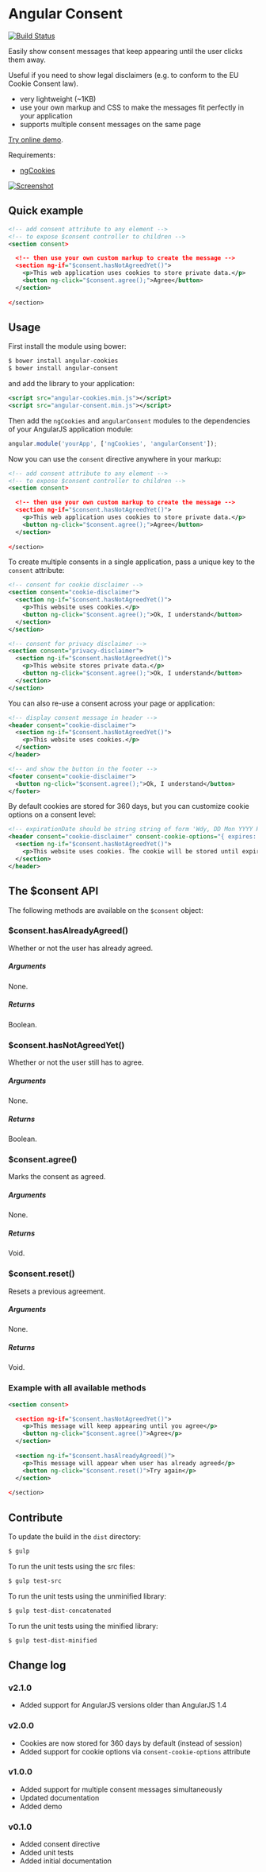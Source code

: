 # Angular Consent
[![Build Status](https://travis-ci.org/jvandemo/angular-consent.png?branch=master)](https://travis-ci.org/jvandemo/angular-consent)

Easily show consent messages that keep appearing until the user clicks them away.

Useful if you need to show legal disclaimers (e.g. to conform to the EU Cookie Consent law).

- very lightweight (~1KB)
- use your own markup and CSS to make the messages fit perfectly in your application
- supports multiple consent messages on the same page

[Try online demo](http://angular-consent-demo.surge.sh/).

Requirements:

- [ngCookies](https://docs.angularjs.org/api/ngCookies/service/$cookies)

[![Screenshot](https://cloud.githubusercontent.com/assets/1859381/9572079/6a1f3d22-4fa9-11e5-8afd-5685251bea8c.png)](http://angular-consent-demo.surge.sh/)

## Quick example

```xml
<!-- add consent attribute to any element -->
<!-- to expose $consent controller to children -->
<section consent>

  <!-- then use your own custom markup to create the message -->
  <section ng-if="$consent.hasNotAgreedYet()">
    <p>This web application uses cookies to store private data.</p>
    <button ng-click="$consent.agree();">Agree</button>
  </section>
  
</section>
```

## Usage

First install the module using bower:
 
```bash
$ bower install angular-cookies
$ bower install angular-consent
```

and add the library to your application:

```xml
<script src="angular-cookies.min.js"></script>
<script src="angular-consent.min.js"></script>
```

Then add the `ngCookies` and `angularConsent` modules to the dependencies of your AngularJS application module:

```javascript
angular.module('yourApp', ['ngCookies', 'angularConsent']);
```

Now you can use the `consent` directive anywhere in your markup:

```xml
<!-- add consent attribute to any element -->
<!-- to expose $consent controller to children -->
<section consent>

  <!-- then use your own custom markup to create the message -->
  <section ng-if="$consent.hasNotAgreedYet()">
    <p>This web application uses cookies to store private data.</p>
    <button ng-click="$consent.agree();">Agree</button>
  </section>
  
</section>
```

To create multiple consents in a single application, pass a unique key to the `consent` attribute:

```xml
<!-- consent for cookie disclaimer -->
<section consent="cookie-disclaimer">
  <section ng-if="$consent.hasNotAgreedYet()">
    <p>This website uses cookies.</p>
    <button ng-click="$consent.agree();">Ok, I understand</button>
  </section>
</section>

<!-- consent for privacy disclaimer -->
<section consent="privacy-disclaimer">
  <section ng-if="$consent.hasNotAgreedYet()">
    <p>This website stores private data.</p>
    <button ng-click="$consent.agree();">Ok, I understand</button>
  </section>
</section>
```

You can also re-use a consent across your page or application:


```xml
<!-- display consent message in header -->
<header consent="cookie-disclaimer">
  <section ng-if="$consent.hasNotAgreedYet()">
    <p>This website uses cookies.</p>
  </section>
</header>

<!-- and show the button in the footer -->
<footer consent="cookie-disclaimer">
  <button ng-click="$consent.agree();">Ok, I understand</button>
</footer>
```

By default cookies are stored for 360 days, but you can customize cookie options on a consent level:

```xml
<!-- expirationDate should be string string of form 'Wdy, DD Mon YYYY HH:MM:SS GMT' -->
<header consent="cookie-disclaimer" consent-cookie-options="{ expires: expirationDate }">
  <section ng-if="$consent.hasNotAgreedYet()">
    <p>This website uses cookies. The cookie will be stored until expiration date.</p>
  </section>
</header>
```

## The $consent API

The following methods are available on the `$consent` object:

### $consent.hasAlreadyAgreed()

Whether or not the user has already agreed.

##### Arguments

None.

##### Returns

Boolean.

### $consent.hasNotAgreedYet()

Whether or not the user still has to agree.

##### Arguments

None.

##### Returns

Boolean.

### $consent.agree()

Marks the consent as agreed.

##### Arguments

None.

##### Returns

Void.

### $consent.reset()

Resets a previous agreement.

##### Arguments

None.

##### Returns

Void.

### Example with all available methods

```xml
<section consent>

  <section ng-if="$consent.hasNotAgreedYet()">
    <p>This message will keep appearing until you agree</p>
    <button ng-click="$consent.agree()">Agree</p>
  </section>
  
  <section ng-if="$consent.hasAlreadyAgreed()">
    <p>This message will appear when user has already agreed</p>
    <button ng-click="$consent.reset()">Try again</p>
  </section>
  
</section>
```


## Contribute

To update the build in the `dist` directory:

```bash
$ gulp
```

To run the unit tests using the src files:

```bash
$ gulp test-src
```

To run the unit tests using the unminified library:

```bash
$ gulp test-dist-concatenated
```

To run the unit tests using the minified library:

```bash
$ gulp test-dist-minified
```

## Change log

### v2.1.0

- Added support for AngularJS versions older than AngularJS 1.4

### v2.0.0

- Cookies are now stored for 360 days by default (instead of session)
- Added support for cookie options via `consent-cookie-options` attribute

### v1.0.0

- Added support for multiple consent messages simultaneously
- Updated documentation
- Added demo

### v0.1.0

- Added consent directive
- Added unit tests
- Added initial documentation
